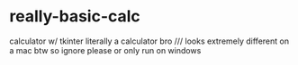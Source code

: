 # really-basic-calc
calculator w/ tkinter
literally a calculator bro /// looks extremely different on a mac btw so ignore please or only run on windows
